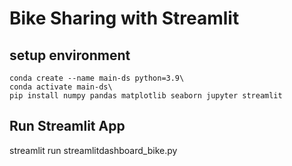 # Bike Sharing with Streamlit
## setup environment
```
conda create --name main-ds python=3.9\
conda activate main-ds\
pip install numpy pandas matplotlib seaborn jupyter streamlit
```
## Run Streamlit App
streamlit run streamlitdashboard_bike.py
